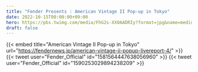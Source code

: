 ```yaml
---
title: "Fender Presents : American Vintage II Pop-up in Tokyo"
date: 2022-10-15T00:00:00+09:00
hero: https://pbs.twimg.com/media/FhG2s-XX0AADRIy?format=jpg&name=medium
draft: false
---
```


{{< embed title="American Vintage II Pop-up in Tokyo" url="https://fendernews.jp/american-vintage-ii-popup-livereport-4/" >}}
{{< tweet user="Fender_Official" id="1581564447638056960" >}}
{{< tweet user="Fender_Official" id="1590253029894238209" >}}
